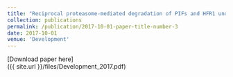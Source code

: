 ```yaml
---
title: "Reciprocal proteasome-mediated degradation of PIFs and HFR1 underlying photomorphogenic development in Arabidopsis"
collection: publications
permalink: /publication/2017-10-01-paper-title-number-3
date: 2017-10-01
venue: 'Development'
---
```


[Download paper here]  
({{ site.url }}/files/Development_2017.pdf)


